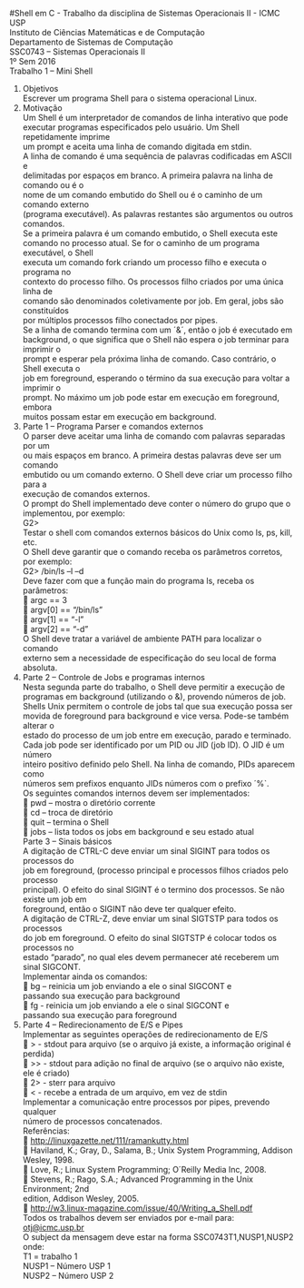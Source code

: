 #Shell em C - Trabalho da disciplina de Sistemas Operacionais II - ICMC USP    
Instituto de Ciências Matemáticas e de Computação    
Departamento de Sistemas de Computação    
SSC0743 – Sistemas Operacionais II     
1º Sem 2016    
Trabalho 1 – Mini Shell     
1. Objetivos     
Escrever um programa Shell para o sistema operacional Linux.     
2. Motivação        
Um Shell é um interpretador de comandos de linha interativo que pode       
executar programas especificados pelo usuário. Um Shell repetidamente imprime     
um prompt e aceita uma linha de comando digitada em stdin.        
A linha de comando é uma sequência de palavras codificadas em ASCII e        
delimitadas por espaços em branco. A primeira palavra na linha de comando ou é o        
nome de um comando embutido do Shell ou é o caminho de um comando externo        
(programa executável). As palavras restantes são argumentos ou outros comandos.        
Se a primeira palavra é um comando embutido, o Shell executa este        
comando no processo atual. Se for o caminho de um programa executável, o Shell        
executa um comando fork criando um processo filho e executa o programa no        
contexto do processo filho. Os processos filho criados por uma única linha de        
comando são denominados coletivamente por job. Em geral, jobs são constituídos        
por múltiplos processos filho conectados por pipes.        
Se a linha de comando termina com um ´&´, então o job é executado em        
background, o que significa que o Shell não espera o job terminar para imprimir o        
prompt e esperar pela próxima linha de comando. Caso contrário, o Shell executa o        
job em foreground, esperando o término da sua execução para voltar a imprimir o        
prompt. No máximo um job pode estar em execução em foreground, embora        
muitos possam estar em execução em background.         
3. Parte 1 – Programa Parser e comandos externos                                                         
O parser deve aceitar uma linha de comando com palavras separadas por um                                                         
ou mais espaços em branco. A primeira destas palavras deve ser um comando                                                         
embutido ou um comando externo. O Shell deve criar um processo filho para a                                                         
execução de comandos externos.                                                         
O prompt do Shell implementado deve conter o número do grupo que o                                                         
implementou, por exemplo:                                                         
G2>                                                                                 
Testar o shell com comandos externos básicos do Unix como ls, ps, kill, etc.            
O Shell deve garantir que o comando receba os parâmetros corretos, por exemplo:                                                     
G2> /bin/ls –l –d                                                         
Deve fazer com que a função main do programa ls, receba os                                                          
parâmetros:                                                         
 argc == 3                                                         
 argv[0] == “/bin/ls”                                                         
 argv[1] == “-l”                                                         
 argv[2] == “-d”                                                         
O Shell deve tratar a variável de ambiente PATH para localizar o comando                                                         
externo sem a necessidade de especificação do seu local de forma absoluta.                                                         
4. Parte 2 – Controle de Jobs e programas internos                                                         
Nesta segunda parte do trabalho, o Shell deve permitir a execução de                                                          
programas em background (utilizando o &), provendo números de job.                                                         
Shells Unix permitem o controle de jobs tal que sua execução possa ser                                                         
movida de foreground para background e vice versa. Pode-se também alterar o                                                         
estado do processo de um job entre em execução, parado e terminado.                                                         
Cada job pode ser identificado por um PID ou JID (job ID). O JID é um número                                                         
inteiro positivo definido pelo Shell. Na linha de comando, PIDs aparecem como                                                         
números sem prefixos enquanto JIDs números com o prefixo ´%`.                                                         
Os seguintes comandos internos devem ser implementados:                                                         
 pwd – mostra o diretório corrente                                                         
 cd – troca de diretório                                                         
 quit – termina o Shell                                                         
 jobs – lista todos os jobs em background e seu estado atual                                                         
Parte 3 – Sinais básicos                                                         
A digitação de CTRL-C deve enviar um sinal SIGINT para todos os processos do                                                         
job em foreground, (processo principal e processos filhos criados pelo processo                                                       
principal). O efeito do sinal SIGINT é o termino dos processos. Se não existe um job em                                             
foreground, então o SIGINT não deve ter qualquer efeito.                                                         
A digitação de CTRL-Z, deve enviar um sinal SIGTSTP para todos os processos                                                         
do job em foreground. O efeito do sinal SIGTSTP é colocar todos os processos no                                                     
estado “parado”, no qual eles devem permanecer até receberem um sinal SIGCONT.                                                      
Implementar ainda os comandos:                                                         
 bg <PID ou JID> – reinicia um job enviando a ele o sinal SIGCONT e                                                         
passando sua execução para background                                                         
 fg <PID ou JID> - reinicia um job enviando a ele o sinal SIGCONT e                                                         
passando sua execução para foreground                                                                                               
5. Parte 4 – Redirecionamento de E/S e Pipes                                                         
Implementar as seguintes operações de redirecionamento de E/S                                                         
 > - stdout para arquivo (se o arquivo já existe, a informação original é                                                         
perdida)                                                         
 >> - stdout para adição no final de arquivo (se o arquivo não existe,                                                         
ele é criado)                                                         
 2> - sterr para arquivo                                                         
 < - recebe a entrada de um arquivo, em vez de stdin                                                         
Implementar a comunicação entre processos por pipes, prevendo qualquer                                                         
número de processos concatenados.                                                         
Referências:                                                         
 http://linuxgazette.net/111/ramankutty.html                                                         
 Haviland, K.; Gray, D., Salama, B.; Unix System Programming, Addison                                                         
Wesley, 1998.                                                         
 Love, R.; Linux System Programming; O´Reilly Media Inc, 2008.                                                         
 Stevens, R.; Rago, S.A.; Advanced Programming in the Unix Environment; 2nd                                                         
edition, Addison Wesley, 2005.                                                         
 http://w3.linux-magazine.com/issue/40/Writing_a_Shell.pdf                                                         
Todos os trabalhos devem ser enviados por e-mail para:                                                         
otj@icmc.usp.br                                                         
O subject da mensagem deve estar na forma SSC0743T1,NUSP1,NUSP2 onde:                                                         
T1 = trabalho 1                                                         
NUSP1 – Número USP 1                                                         
NUSP2 – Número USP 2                                                         
